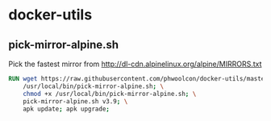 docker-utils
===

pick-mirror-alpine.sh
---
Pick the fastest mirror from http://dl-cdn.alpinelinux.org/alpine/MIRRORS.txt
```dockerfile
RUN wget https://raw.githubusercontent.com/phwoolcon/docker-utils/master/bin/pick-mirror-alpine.sh -O \
    /usr/local/bin/pick-mirror-alpine.sh; \
    chmod +x /usr/local/bin/pick-mirror-alpine.sh; \
    pick-mirror-alpine.sh v3.9; \
    apk update; apk upgrade;
```
